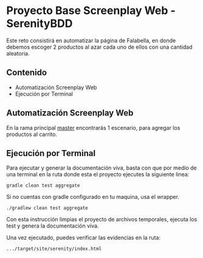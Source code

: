 # Proyecto Base Screenplay Web - SerenityBDD

Este reto consistirá en automatizar la página de Falabella, en donde debemos escoger 2 productos al azar cada uno de ellos con una cantidad aleatoria.

## Contenido

- Automatización Screenplay Web
- Ejecución por Terminal


## Automatización Screenplay Web

En la rama principal [master](https://github.com/emagudel/qa-web-demo-testing "master") encontrarás 1 escenario, para agregar los productos al carrito.

## Ejecución por Terminal

Para ejecutar y generar la documentación viva, basta con que por medio de una terminal en la ruta donde esta el proyecto ejecutes la siguiente linea:

`gradle clean test aggregate`

Si no cuentas con gradle configurado en tu maquina, usa el wrapper.

`./gradlew clean test aggregate`

Con esta instrucción limpias el proyecto de archivos temporales, ejecuta los test y genera la documentación viva.

Una vez ejecutado, puedes verificar las evidencias en la ruta:

`.../target/site/serenity/index.html`

